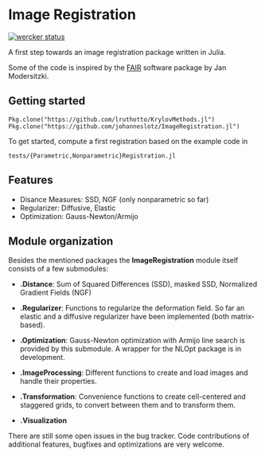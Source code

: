 # Image Registration

[![wercker status](https://app.wercker.com/status/6e79cb4e56aefa2c386d4f14cd2e3a0f/m "wercker status")](https://app.wercker.com/project/bykey/6e79cb4e56aefa2c386d4f14cd2e3a0f)

A first step towards an image registration package written in Julia.

Some of the code is inspired by the [FAIR](http://www.mic.uni-luebeck.de/de/people/jan-modersitzki/software/fair.html)  software package by Jan Modersitzki.

## Getting started

```
Pkg.clone("https://github.com/lruthotto/KrylovMethods.jl")
Pkg.clone("https://github.com/johanneslotz/ImageRegistration.jl")
```

To get started, compute a first registration based on the example code in

```
tests/{Parametric,Nonparametric}Registration.jl
```

## Features

- Disance Measures: SSD, NGF (only nonparametric so far)
- Regularizer: Diffusive, Elastic
- Optimization: Gauss-Newton/Armijo

## Module organization

Besides the mentioned packages the **ImageRegistration** module itself consists of a few submodules:

* **.Distance**: Sum of Squared Differences (SSD), masked SSD, Normalized Gradient Fields (NGF)

* **.Regularizer**: Functions to regularize the deformation field. So far an elastic and a diffusive regularizer have been implemented (both matrix-based).

* **.Optimization**: Gauss-Newton optimization with Armijo line search is provided by this submodule. A wrapper for the NLOpt package is in development.

* **.ImageProcessing**: Different functions to create and load images and handle their properties.

* **.Transformation**: Convenience functions to create cell-centered and staggered grids, to convert between them and to transform them.

* **.Visualization**

There are still some open issues in the bug tracker. Code contributions of additional features, bugfixes and optimizations are very welcome.
